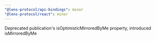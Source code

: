 ```yaml
---
"@lens-protocol/api-bindings": minor
"@lens-protocol/react": minor
---
```


Deprecated publication's isOptimisticMirroredByMe property, introduced isMirroredByMe
